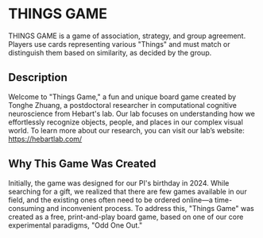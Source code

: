 # THINGS GAME
THINGS GAME is a game of association, strategy, and group agreement. Players use cards representing various "Things" and must match or distinguish them based on similarity, as decided by the group.

## Description
Welcome to "Things Game," a fun and unique board game created by Tonghe Zhuang, a postdoctoral researcher in computational cognitive neuroscience from Hebart's lab. Our lab focuses on understanding how we effortlessly recognize objects, people, and places in our complex visual world. To learn more about our research, you can visit our lab’s website: https://hebartlab.com/

## Why This Game Was Created
Initially, the game was designed for our PI's birthday in 2024. While searching for a gift, we realized that there are few games available in our field, and the existing ones often need to be ordered online—a time-consuming and inconvenient process. To address this, "Things Game" was created as a free, print-and-play board game, based on one of our core experimental paradigms, "Odd One Out."


